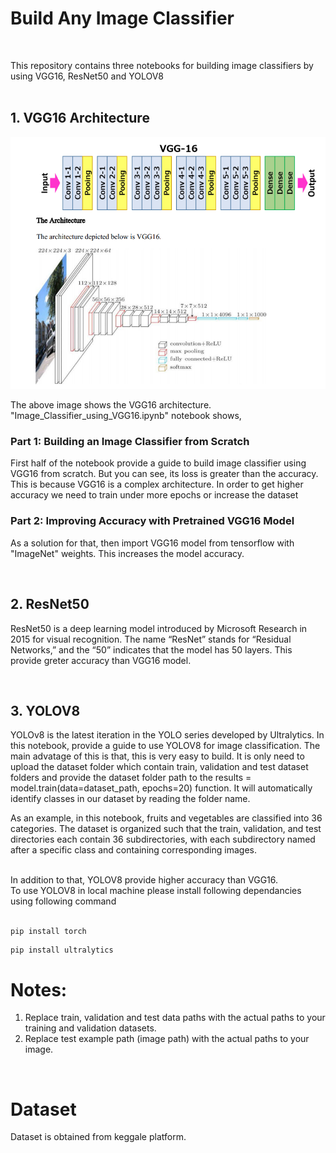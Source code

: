 # Build Any Image Classifier
<br/>

This repository contains three notebooks for building image classifiers by using VGG16, ResNet50 and YOLOV8
<br/>
<br/>



## 1. VGG16 Architecture

![VGG16 Architecture](VGG16.png)

The above image shows the VGG16 architecture. "Image_Classifier_using_VGG16.ipynb" notebook shows,
### Part 1: Building an Image Classifier from Scratch
First half of the notebook provide a guide to build image classifier using VGG16 from scratch. But you can see, its loss is greater than the accuracy. This is because VGG16 is a complex architecture. In order to get higher accuracy 
we need to train under more epochs or increase the dataset

### Part 2: Improving Accuracy with Pretrained VGG16 Model
As a solution for that, then import VGG16 model from tensorflow with "ImageNet" weights. This increases the model accuracy.

<br/>

## 2. ResNet50
ResNet50 is a deep learning model introduced by Microsoft Research in 2015 for visual recognition. The name “ResNet” stands for “Residual Networks,” and the “50” indicates that the model has 50 layers. 
This provide greter accuracy than VGG16 model.

<br/>


## 3. YOLOV8
YOLOv8 is the latest iteration in the YOLO series developed by Ultralytics. In this notebook, provide a guide to use YOLOV8 for image classification. The main advatage of this is that, this is very easy to build.
It is only need to upload the dataset folder which contain train, validation and test dataset folders and provide the dataset folder path to the results = model.train(data=dataset_path, epochs=20) function.
It will automatically identify classes in our dataset by reading the folder name. 
<br/>

As an  example, in this notebook, fruits and vegetables are classified into 36 categories. The dataset is organized such that the train, validation, and test directories each contain 36 subdirectories, with each subdirectory named after a specific class
and containing corresponding images.

<br/>
In addition to that, YOLOV8 provide higher accuracy than VGG16.


<br/>
To use YOLOV8 in local machine please install following dependancies using following command
<br/>
<br/>


```
pip install torch
```
```
pip install ultralytics
```

# Notes:
1. Replace train, validation and test data paths with the actual paths to your training and validation datasets.
2. Replace test example path (image path) with the actual paths to your image.
<br/>

# Dataset
Dataset is obtained from keggale platform.
